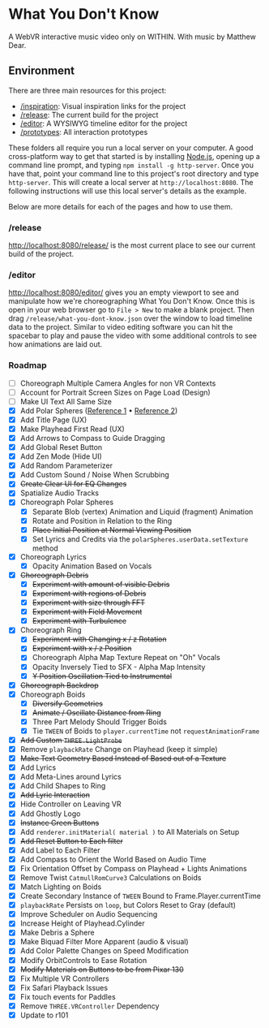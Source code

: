 # What You Don't Know
A WebVR interactive music video only on WITHIN. With music by Matthew Dear.

## Environment

There are three main resources for this project:
+ [/inspiration](./inspiration): Visual inspiration links for the project
+ [/release](./release): The current build for the project
+ [/editor](./editor): A WYSIWYG timeline editor for the project
+ [/prototypes](./prototypes): All interaction prototypes

These folders all require you run a local server on your computer. A good cross-platform way to get that started is by installing [Node.js](https://nodejs.org/en/), opening up a command line prompt, and typing `npm install -g http-server`. Once you have that, point your command line to this project's root directory and type `http-server`. This will create a local server at `http://localhost:8080`. The following instructions will use this local server's details as the example.

Below are more details for each of the pages and how to use them.

### /release
[http://localhost:8080/release/](http://localhost:8080/release/) is the most current place to see our current build of the project.

### /editor
[http://localhost:8080/editor/](http://localhost:8080/editor/) gives you an empty viewport to see and manipulate how we're choreographing What You Don't Know. Once this is open in your web browser go to `File > New` to make a blank project. Then drag `/release/what-you-dont-know.json` over the window to load timeline data to the project. Similar to video editing software you can hit the spacebar to play and pause the video with some additional controls to see how animations are laid out.

### Roadmap

- [ ] Choreograph Multiple Camera Angles for non VR Contexts
- [ ] Account for Portrait Screen Sizes on Page Load (Design)
- [ ] Make UI Text All Same Size
- [x] Add Polar Spheres ([Reference 1](https://www.are.na/block/2122848) • [Reference 2](https://www.are.na/block/2122776))
- [x] Add Title Page (UX)
- [x] Make Playhead First Read (UX)
- [x] Add Arrows to Compass to Guide Dragging
- [x] Add Global Reset Button
- [x] Add Zen Mode (Hide UI)
- [x] Add Random Parameterizer
- [x] Add Custom Sound / Noise When Scrubbing
- [x] ~~Create Clear UI for EQ Changes~~
- [x] Spatialize Audio Tracks
- [x] Choreograph Polar Spheres
  - [x] Separate Blob (vertex) Animation and Liquid (fragment) Animation
  - [x] Rotate and Position in Relation to the Ring
  - [x] ~~Place Initial Position at Normal Viewing Position~~
  - [x] Set Lyrics and Credits via the `polarSpheres.userData.setTexture` method
- [x] Choreograph Lyrics
  - [x] Opacity Animation Based on Vocals
- [x] ~~Choreograph Debris~~
  - [x] ~~Experiment with amount of visible Debris~~
  - [x] ~~Experiment with regions of Debris~~
  - [x] ~~Experiment with size through FFT~~
  - [x] ~~Experiment with Field Movement~~
  - [x] ~~Experiment with Turbulence~~
- [x] Choreograph Ring
  - [x] ~~Experiment with Changing x / z Rotation~~
  - [x] ~~Experiment with x / z Position~~
  - [x] Choreograph Alpha Map Texture Repeat on "Oh" Vocals
  - [x] Opacity Inversely Tied to SFX - Alpha Map Intensity
  - [x] ~~Y Position Oscillation Tied to Instrumental~~
- [x] ~~Choreograph Backdrop~~
- [x] Choreograph Boids
  - [x] ~~Diversify Geometries~~
  - [x] ~~Animate / Oscillate Distance from Ring~~
  - [x] Three Part Melody Should Trigger Boids
  - [x] Tie `TWEEN` of Boids to `player.currentTime` not `requestAnimationFrame`
- [x] ~~Add Custom `THREE.LightProbe`~~
- [x] Remove `playbackRate` Change on Playhead (keep it simple)
- [x] ~~Make Text Geometry Based Instead of Based out of a Texture~~
- [x] Add Lyrics
- [x] Add Meta-Lines around Lyrics
- [x] Add Child Shapes to Ring
- [x] ~~Add Lyric Interaction~~
- [x] Hide Controller on Leaving VR
- [x] Add Ghostly Logo
- [x] ~~Instance Green Buttons~~
- [x] Add `renderer.initMaterial( material )` to All Materials on Setup
- [x] ~~Add Reset Button to Each filter~~
- [x] Add Label to Each Filter
- [x] Add Compass to Orient the World Based on Audio Time
- [x] Fix Orientation Offset by Compass on Playhead + Lights Animations
- [x] Remove Twist `CatmullRomCurve3` Calculations on Boids
- [x] Match Lighting on Boids
- [x] Create Secondary Instance of `TWEEN` Bound to Frame.Player.currentTime
- [x] `playbackRate` Persists on `loop`, but Colors Reset to Gray (default)
- [x] Improve Scheduler on Audio Sequencing
- [x] Increase Height of Playhead.Cylinder
- [x] Make Debris a Sphere
- [x] Make Biquad Filter More Apparent (audio & visual)
- [x] Add Color Palette Changes on Speed Modification
- [x] Modify OrbitControls to Ease Rotation
- [x] ~~Modify Materials on Buttons to be from Pixar 130~~
- [x] Fix Multiple VR Controllers
- [x] Fix Safari Playback Issues
- [x] Fix touch events for Paddles
- [x] Remove `THREE.VRController` Dependency
- [x] Update to r101
